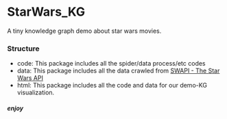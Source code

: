 # StarWars_KG
A tiny knowledge graph demo about star wars movies.  
### Structure
- code: This package includes all the spider/data process/etc codes
- data: This package includes all the data crawled from [SWAPI - The Star Wars API](https://swapi.co/)
- html: This package includes all the code and data for our demo-KG visualization.
##### enjoy 
